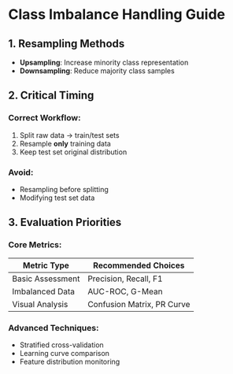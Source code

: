 # Class Imbalance Handling Guide

## 1. Resampling Methods
- **Upsampling**: Increase minority class representation  
- **Downsampling**: Reduce majority class samples  

## 2. Critical Timing
### Correct Workflow:
1. Split raw data → train/test sets
2. Resample **only** training data
3. Keep test set original distribution

### Avoid:
- Resampling before splitting
- Modifying test set data

## 3. Evaluation Priorities
### Core Metrics:
| Metric Type       | Recommended Choices      |
|-------------------|--------------------------|
| Basic Assessment  | Precision, Recall, F1    |
| Imbalanced Data   | AUC-ROC, G-Mean          |
| Visual Analysis   | Confusion Matrix, PR Curve |

### Advanced Techniques:
- Stratified cross-validation
- Learning curve comparison
- Feature distribution monitoring

